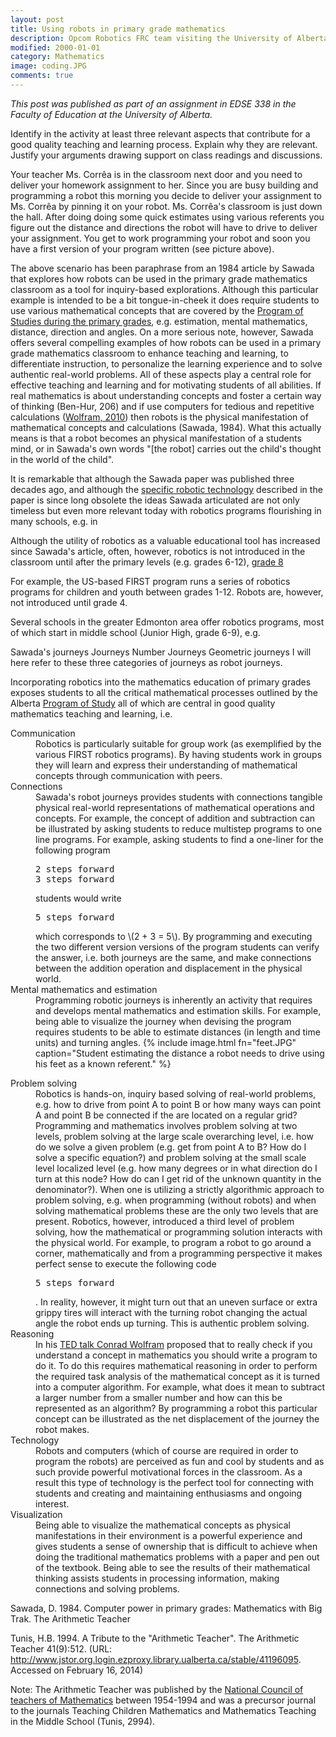 ```yaml
---
layout: post  
title: Using robots in primary grade mathematics  
description: Opcom Robotics FRC team visiting the University of Alberta Department of Computing Robotics lab.
modified: 2000-01-01
category: Mathematics
image: coding.JPG
comments: true 
--- 
```

<p><em>This post was published as part of an assignment in EDSE 338 in the Faculty of Education at the University of Alberta.</em></p>

Identify in the activity at least three relevant aspects that contribute for a good quality teaching and learning process. Explain why they are relevant. Justify your arguments drawing support on class readings and discussions.
 
<div class="well">
Your teacher Ms. Corrêa is in the classroom next door and you need to deliver your homework assignment to her. Since you are busy building and programming a robot this morning you decide to deliver your assignment to Ms. Corrêa by pinning it on your robot. Ms. Corrêa's classroom is just down the hall. After doing doing some quick estimates using various referents you figure out the distance and directions the robot will have to drive to deliver your assignment. You get to work programming your robot and soon you have a first version of your program written (see picture above). 
</div>

The above scenario has been paraphrase from an 1984 article by Sawada that explores how robots can be used in the primary grade mathematics classroom as a tool for inquiry-based explorations. Although this particular example is intended to be a bit tongue-in-cheek it does require students to use various mathematical concepts that are covered by the <a href="https://education.alberta.ca/media/645594/kto9math.pdf">Program of Studies during the primary grades</a>, e.g. estimation, mental mathematics, distance, direction and angles. On a more serious note, however, Sawada offers several compelling examples of how robots can be used in a primary grade mathematics classroom to enhance teaching and learning, to differentiate instruction, to personalize the learning experience and to solve authentic real-world problems. All of these aspects play a central role for effective teaching and learning and for motivating students of all abilities. If real mathematics is about understanding concepts and foster a certain way of thinking (Ben-Hur, 206) and if use computers for tedious and repetitive calculations (<a href="http://www.ted.com/talks/conrad_wolfram_teaching_kids_real_math_with_computers.html">Wolfram, 2010</a>) then robots is the physical manifestation of mathematical concepts and calculations (Sawada, 1984). What this actually means is that a robot becomes an physical manifestation of a students mind, or in Sawada's own words "[the robot] carries out the child's thought in the world of the child". 
 
It is remarkable that although the Sawada paper was published three decades ago, and although the <a href="http://en.wikipedia.org/wiki/Big_Trak">specific robotic technology</a> described in the paper is since long obsolete the ideas Sawada articulated are not only timeless but even more relevant today with robotics programs flourishing in many schools, e.g. in 
 
Although the utility of robotics as a valuable educational tool has increased since Sawada's article, often, however, robotics is not introduced in the classroom until after the primary levels (e.g. grades 6-12), <a href="http://allendale.epsb.ca/programs/half-year-options/robotics">grade 8</a>

For example, the US-based FIRST program runs a series of robotics programs for children and youth between grades 1-12. Robots are, however, not introduced until grade 4.

Several schools in the greater Edmonton area offer robotics programs, most of which start in middle school (Junior High, grade 6-9), e.g. 

Sawada's journeys
Journeys
Number Journeys
Geometric journeys
I will here refer to these three categories of journeys as robot journeys. 

Incorporating robotics into the mathematics education of primary grades exposes students to all the critical mathematical processes outlined by the Alberta <a href="https://education.alberta.ca/media/645594/kto9math.pdf">Program of Study</a> all of which are central in good quality mathematics teaching and learning, i.e. 
<dl>
<dt>Communication</dt> 
<dd>Robotics is particularly suitable for group work (as exemplified by the various FIRST robotics programs). By having students work in groups they will learn and express their understanding of mathematical concepts through communication with peers.</d>

<dt>Connections</dt>
<dd>Sawada's robot journeys provides students with connections tangible physical real-world representations of mathematical operations and concepts. For example, the concept of addition and subtraction can be illustrated by asking students to reduce multistep programs to one line programs. For example, asking students to find a one-liner for the following program
<p><tt>
2 steps forward<br>
3 steps forward<br>
</tt></p>
students would write 
<p><tt>
5 steps forward
</tt></p>
which corresponds to \(2 + 3 = 5\). By programming and executing the two different  version versions of the program students can verify the answer, i.e. both journeys are the same, and make connections between the addition operation and displacement in the physical world.</dd>

<dt>Mental mathematics and estimation</dt>
<dd>
Programming robotic journeys is inherently an activity that requires and develops mental mathematics and estimation skills. For example, being able to visualize the  journey when devising the program requires students to be able to estimate distances (in length and time units) and turning angles.
{% include image.html fn="feet.JPG" caption="Student estimating the distance a robot needs to drive using his feet as a known referent." %}
<dd>
</dl>

<dt>Problem solving</dt>
<dd>
Robotics is hands-on, inquiry based solving of real-world problems, e.g. how to drive from point A to point B or how many ways can point A and point B be connected if the are located on a regular grid? Programming and mathematics involves problem solving at two levels, problem solving at the large scale overarching level, i.e. how do we solve a given problem (e.g. get from point A to B? How do I solve a specific equation?) and problem solving at the small scale level localized level (e.g. how many degrees or in what direction do I turn at this node? How do can I get rid of the unknown quantity in the denominator?). When one is utilizing a strictly algorithmic approach to problem solving, e.g. when programming (without robots) and when solving mathematical problems these are the only two levels that are present. Robotics, however, introduced a third level of problem solving, how the mathematical or programming solution interacts with the physical world. For example, to program a robot to go around a corner, mathematically and from a programming perspective it makes perfect sense to execute the following code  
<p><tt>
5 steps forward
</tt></p>.
In reality, however, it might turn out that an uneven surface or extra grippy tires will interact with the turning robot changing the actual angle the robot ends up turning. This is authentic problem solving. 
</dd>
 
<dt>Reasoning</dt>
<dd>
In his <a href="http://www.ted.com/talks/conrad_wolfram_teaching_kids_real_math_with_computers.html">TED talk Conrad Wolfram</a> proposed that to really check if you understand a concept in mathematics you should write a program to do it. To do this requires mathematical reasoning in order to perform the required task analysis of the mathematical concept as it is turned into a computer algorithm. For example, what does it mean to subtract a larger number from a smaller number and how can this be represented as an algorithm? By programming a robot this particular concept can be illustrated as the net displacement of the journey the robot makes.  
</dd> 
 
<dt>Technology</dt>
<dd>
Robots and computers (which of course are required in order to program the robots) are perceived as fun and cool by students and as such provide powerful motivational forces in the classroom. As a result this type of technology is the perfect tool for connecting with students and creating and maintaining enthusiasms and ongoing interest.
</dd> 
 
<dt>Visualization</dt>
<dd>
Being able to visualize the mathematical concepts as physical manifestations in their environment is a powerful experience and gives students a sense of ownership that is difficult to achieve when doing the traditional mathematics problems with a paper and pen out of the textbook. Being able to see the results of their mathematical thinking assists students in processing information, making connections and solving problems.
</dd> 
 
</dl> 
 
<p>Sawada, D. 1984. Computer power in primary grades: Mathematics with Big Trak. The Arithmetic Teacher</p>

<p>Tunis, H.B. 1994. A Tribute to the "Arithmetic Teacher". The Arithmetic Teacher 41(9):512. (URL: <a href="http://www.jstor.org.login.ezproxy.library.ualberta.ca/stable/41196095">http://www.jstor.org.login.ezproxy.library.ualberta.ca/stable/41196095</a>. Accessed on February 16, 2014)</p>




Note: The Arithmetic Teacher was published by the <a href="http://www.nctm.org/">National Council of teachers of Mathematics</a> between 1954-1994 and was a precursor journal to the journals Teaching Children Mathematics and Mathematics Teaching in the Middle School (Tunis, 2994). 